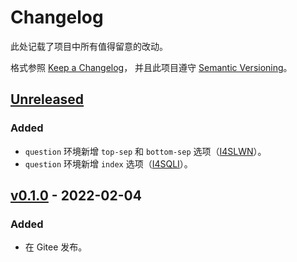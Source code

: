 # Changelog

此处记载了项目中所有值得留意的改动。

格式参照 [Keep a Changelog](https://keepachangelog.com/en/1.0.0/)，
并且此项目遵守 [Semantic Versioning](https://semver.org/spec/v2.0.0.html)。

## [Unreleased]

### Added

- `question` 环境新增 `top-sep` 和 `bottom-sep` 选项（[I4SLWN](https://gitee.com/zepinglee/exam-zh/issues/I4SLWN)）。
- `question` 环境新增 `index` 选项（[I4SQLI](https://gitee.com/zepinglee/exam-zh/issues/I4SQLI)）。

## [v0.1.0] - 2022-02-04

### Added

- 在 Gitee 发布。

[Unreleased]: https://gitee.com/zepinglee/exam-zh/compare/v0.1.0...HEAD
[v0.1.0]: https://gitee.com/zepinglee/exam-zh/releases/releases/v0.1.0
